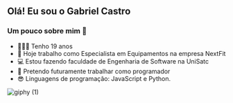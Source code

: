 ## Olá! Eu sou o Gabriel Castro

###  Um pouco sobre mim 👦
- 🙋🏻‍♂️ Tenho 19 anos
- 🔭 Hoje trabalho como Especialista em Equipamentos na empresa NextFit
- 💻 Estou fazendo faculdade de Engenharia de Software na UniSatc
- 🧐 Pretendo futuramente trabalhar como programador
- 😎 Linguagens de programação: JavaScript e Python.

![giphy (1)](https://user-images.githubusercontent.com/110572481/182738002-e046ab6b-075f-496d-8b63-6603609ba3c9.gif)
